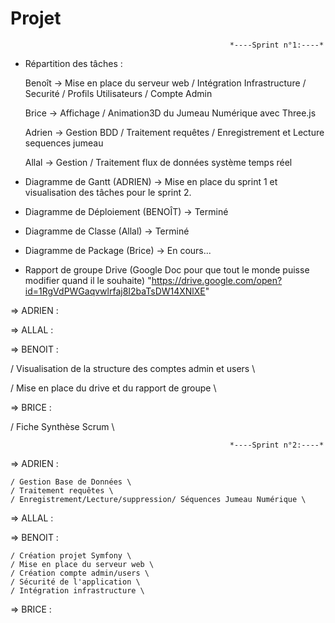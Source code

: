 # Projet

                                                     *----Sprint n°1:----*

- Répartition des tâches :

    Benoît -> Mise en place du serveur web / Intégration Infrastructure / Securité / Profils Utilisateurs / Compte Admin
 
    Brice -> Affichage / Animation3D du Jumeau Numérique avec Three.js

    Adrien -> Gestion BDD / Traitement requêtes / Enregistrement et Lecture sequences jumeau

    Allal -> Gestion / Traitement flux de données système temps réel

- Diagramme de Gantt (ADRIEN) ->  Mise en place du sprint 1 et visualisation des tâches pour le sprint 2.

- Diagramme de Déploiement (BENOÎT) -> Terminé

- Diagramme de Classe (Allal) -> Terminé

- Diagramme de Package (Brice) -> En cours...

- Rapport de groupe Drive (Google Doc pour que tout le monde puisse modifier quand il le souhaite)
  "https://drive.google.com/open?id=1RgVdPWGaqvwlrfaj8I2baTsDW14XNlXE"


=> ADRIEN :

=> ALLAL :

=> BENOIT :  

/ Visualisation de la structure des comptes admin et users \

/ Mise en place du drive et du rapport de groupe \

=> BRICE :   

/ Fiche Synthèse Scrum \


                                                     *----Sprint n°2:----*

=> ADRIEN : 

    / Gestion Base de Données \ 
    / Traitement requêtes \ 
    / Enregistrement/Lecture/suppression/ Séquences Jumeau Numérique \

=> ALLAL :

    
    
=> BENOIT : 

    / Création projet Symfony \ 
    / Mise en place du serveur web \ 
    / Création compte admin/users \ 
    / Sécurité de l'application \ 
    / Intégration infrastructure \

=> BRICE : 

    
